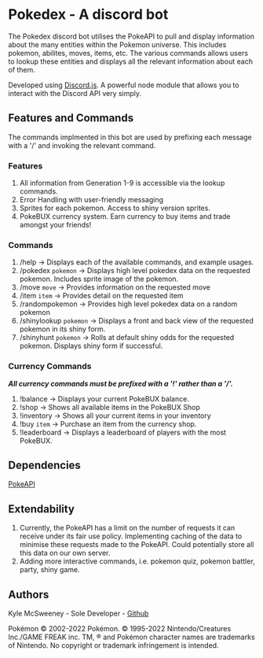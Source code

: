 # **Pokedex - A discord bot**

The Pokedex discord bot utilises the PokeAPI to pull and display information about the many entities within the Pokemon universe. This includes pokemon, abilites, moves, items, etc.
The various commands allows users to lookup these entities and displays all the relevant information about each of them.

Developed using [Discord.js](https://discord.js.org/#/). A powerful node module that allows you to interact with the Discord API very simply.

## Features and Commands
The commands implmented in this bot are used by prefixing each message with a '/' and invoking the relevant command.

### Features
1. All information from Generation 1-9 is accessible via the lookup commands.
2. Error Handling with user-friendly messaging
3. Sprites for each pokemon. Access to shiny version sprites.
4. PokeBUX currency system. Earn currency to buy items and trade amongst your friends!

### Commands
1. /help -> Displays each of the available commands, and example usages.
2. /pokedex `pokemon` -> Displays high level pokedex data on the requested pokemon. Includes sprite image of the pokemon.
3. /move `move` -> Provides information on the requested move
4. /item `item` -> Provides detail on the requested item
5. /randompokemon -> Provides high level pokedex data on a random pokemon
6. /shinylookup `pokemon` -> Displays a front and back view of the requested pokemon in its shiny form.
7. /shinyhunt `pokemon` -> Rolls at default shiny odds for the requested pokemon. Displays shiny form if successful.

### Currency Commands
***All currency commands must be prefixed with a '!' rather than a '/'.***
1. !balance -> Displays your current PokeBUX balance.
2. !shop -> Shows all available items in the PokeBUX Shop
3. !inventory -> Shows all your current items in your inventory
4. !buy `item` -> Purchase an item from the currency shop.
5. !leaderboard -> Displays a leaderboard of players with the most PokeBUX.

## Dependencies
[PokeAPI](https://pokeapi.co/)

## Extendability
1. Currently, the PokeAPI has a limit on the number of requests it can receive under its fair use policy. Implementing caching of the data to minimise these requests made to the PokeAPI. Could potentially store all this data on our own server.
2. Adding more interactive commands, i.e. pokemon quiz, pokemon battler, party, shiny game.

## Authors
Kyle McSweeney - Sole Developer - [Github](https://github.com/KyleMcSweeney3)


Pokémon © 2002-2022 Pokémon. © 1995-2022 Nintendo/Creatures Inc./GAME FREAK inc. TM, ® and Pokémon character names are trademarks of Nintendo. No copyright or trademark infringement is intended.

